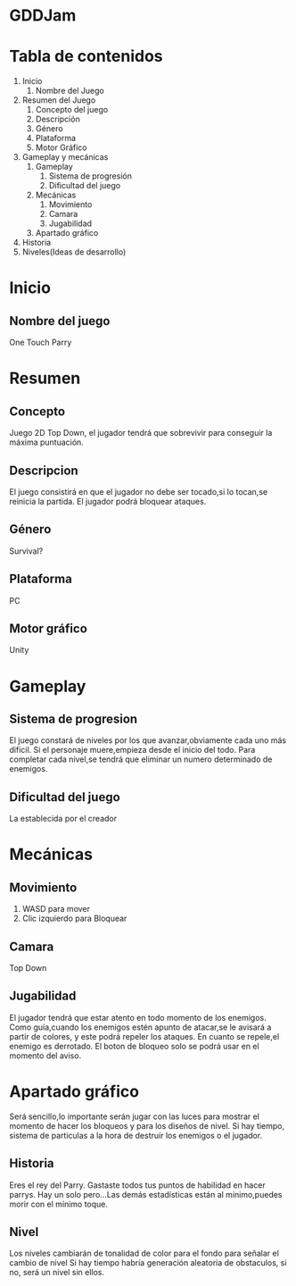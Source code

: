 # GDDJam
# Tabla de contenidos

1. Inicio
    1. Nombre del Juego
2. Resumen del Juego
    1. Concepto del juego
    2. Descripción
    3. Género
    4. Plataforma
    5. Motor Gráfico
3. Gameplay y mecánicas
    1. Gameplay
        1. Sistema de progresión
        2. Dificultad del juego
    2. Mecánicas
        1. Movimiento
        2. Camara
        3. Jugabilidad
    3. Apartado gráfico
4. Historia
5. Niveles(Ideas de desarrollo)


# Inicio
## Nombre del juego
One Touch Parry

# Resumen
## Concepto
Juego 2D Top Down, el jugador tendrá que sobrevivir para conseguir la máxima puntuación.

## Descripcion
El juego consistirá en que el jugador no debe ser tocado,si lo tocan,se reinicia la partida. El jugador podrá bloquear ataques.

## Género
Survival?

## Plataforma
PC

## Motor gráfico
Unity

# Gameplay
## Sistema de progresion
El juego constará de niveles por los que avanzar,obviamente cada uno más dificil. Si el personaje muere,empieza desde el inicio del todo.
Para completar cada nivel,se tendrá que eliminar un numero determinado de enemigos.

## Dificultad del juego 
La establecida por el creador

# Mecánicas
## Movimiento
1. WASD para mover
2. Clic izquierdo para Bloquear

## Camara
Top Down

## Jugabilidad
El jugador tendrá que estar atento en todo momento de los enemigos. Como guía,cuando los enemigos estén apunto de atacar,se le avisará a partir de colores, y este podrá repeler los ataques. En cuanto se repele,el enemigo es derrotado.
El boton de bloqueo solo se podrá usar en el momento del aviso.

# Apartado gráfico
Será sencillo,lo importante serán jugar con las luces para mostrar el momento de hacer los bloqueos y para los diseños de nivel.
Si hay tiempo, sistema de particulas a la hora de destruír los enemigos o el jugador.

## Historia
Eres el rey del Parry.
Gastaste todos tus puntos de habilidad en hacer parrys.
Hay un solo pero...Las demás estadísticas están al minimo,puedes morir con el mínimo toque.

## Nivel
Los niveles cambiarán de tonalidad de color para el fondo para señalar el cambio de nivel
Si hay tiempo habría generación aleatoria de obstaculos, si no, será un nivel sin ellos.
